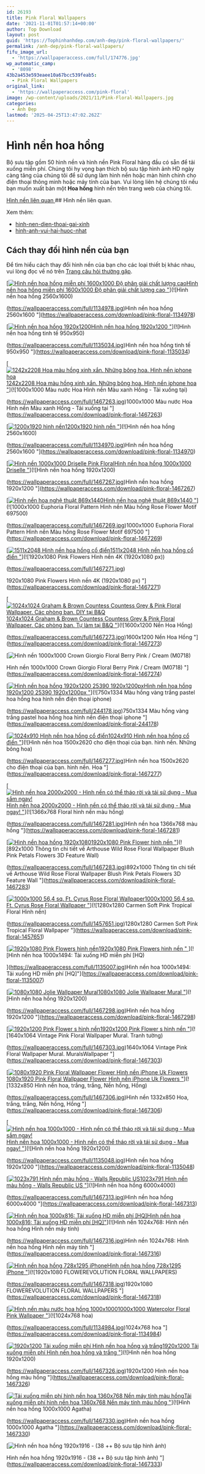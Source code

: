 ```yaml
---
id: 26193
title: Pink Floral Wallpapers
date: '2021-11-01T01:57:14+00:00'
author: Top Download
layout: post
guid: 'https://Tophinhanhdep.com/anh-dep/pink-floral-wallpapers/'
permalink: /anh-dep/pink-floral-wallpapers/
fifu_image_url:
  - 'https://wallpaperaccess.com/full/174776.jpg'
wp_automatic_camp:
  - '8098'
43b2a453e593eaee10a67bcc539feab5:
  - Pink Floral Wallpapers
original_link:
  - 'https://wallpaperaccess.com/pink-floral'
image: /wp-content/uploads/2021/11/Pink-Floral-Wallpapers.jpg
categories:
  - Ảnh Đẹp
lastmod: '2025-04-25T13:47:02.262Z'
---
```

# Hình nền hoa hồng

Bộ sưu tập gồm 50 hình nền và hình nền Pink Floral hàng đầu có sẵn để tải xuống miễn phí. Chúng tôi hy vọng bạn thích bộ sưu tập hình ảnh HD ngày càng tăng của chúng tôi để sử dụng làm hình nền hoặc màn hình chính cho điện thoại thông minh hoặc máy tính của bạn. Vui lòng liên hệ chúng tôi nếu bạn muốn xuất bản một **Hoa hồng** hình nền trên trang web của chúng tôi.

[Hình nền liên quan ](#related) ## Hình nền liên quan.

   
 Xem thêm:

   
- [hinh-nen-dien-thoai-gai-xinh](https://tophinhanhdep.com/hinh-nen-dep/hinh-nen-dien-thoai-gai-xinh/)
- [hinh-anh-vui-hai-huoc-nhat](https://tophinhanhdep.com/anh-hai-huoc/hinh-anh-vui-hai-huoc-nhat/)

## Cách thay đổi hình nền của bạn

Để tìm hiểu cách thay đổi hình nền của bạn cho các loại thiết bị khác nhau, vui lòng đọc về nó trên [Trang câu hỏi thường gặp](https://tophinhanhdep.com/faq/).

  
[[![Hình nền hoa hồng miễn phí 1600x1000 Độ phân giải chất lượng cao](https://wallpaperaccess.com/full/174776.jpg)Hình nền hoa hồng miễn phí 1600x1000 Độ phân giải chất lượng cao "](https://wallpaperaccess.com/download/pink-floral-174776)](![Hình nền hoa hồng 2560x1600)

(https://wallpaperaccess.com/full/1134978.jpg)Hình nền hoa hồng 2560x1600 "](https://wallpaperaccess.com/download/pink-floral-1134978)

[[![Hình nền hoa hồng 1920x1200](https://wallpaperaccess.com/full/725294.jpg)Hình nền hoa hồng 1920x1200 "](https://wallpaperaccess.com/download/pink-floral-725294)](![Hình nền hoa hồng tinh tế 950x950)

(https://wallpaperaccess.com/full/1135034.jpg)Hình nền hoa hồng tinh tế 950x950 "](https://wallpaperaccess.com/download/pink-floral-1135034)

[[![1242x2208 Hoa màu hồng xinh xắn.  Những bông hoa.  Hình nền iphone hoa](https://wallpaperaccess.com/full/1467262.jpg)1242x2208 Hoa màu hồng xinh xắn. Những bông hoa. Hình nền iphone hoa "](https://wallpaperaccess.com/download/pink-floral-1467262)](![1000x1000 Màu nước Hoa Hình nền Màu xanh Hồng - Tải xuống tại)

(https://wallpaperaccess.com/full/1467263.jpg)1000x1000 Màu nước Hoa Hình nền Màu xanh Hồng - Tải xuống tại "](https://wallpaperaccess.com/download/pink-floral-1467263)

[[![1200x1920 hình nền](https://wallpaperaccess.com/full/1441531.jpg)1200x1920 hình nền "](https://wallpaperaccess.com/download/pink-floral-1441531)](![Hình nền hoa hồng 2560x1600)

(https://wallpaperaccess.com/full/1134970.jpg)Hình nền hoa hồng 2560x1600 "](https://wallpaperaccess.com/download/pink-floral-1134970)

[[![Hình nền 1000x1000 Driselle Pink Floral](https://wallpaperaccess.com/full/155728.jpg)Hình nền hoa hồng 1000x1000 Driselle "](https://wallpaperaccess.com/download/pink-floral-155728)](![Hình nền hoa hồng 1920x1200)

(https://wallpaperaccess.com/full/1467267.jpg)Hình nền hoa hồng 1920x1200 "](https://wallpaperaccess.com/download/pink-floral-1467267)

[[![Hình nền hoa nghệ thuật 869x1440](https://wallpaperaccess.com/full/1467268.jpg)Hình nền hoa nghệ thuật 869x1440 "](https://wallpaperaccess.com/download/pink-floral-1467268)](![1000x1000 Euphoria Floral Pattern Hình nền Màu hồng Rose Flower Motif 697500)

(https://wallpaperaccess.com/full/1467269.jpg)1000x1000 Euphoria Floral Pattern Hình nền Màu hồng Rose Flower Motif 697500 "](https://wallpaperaccess.com/download/pink-floral-1467269)

[[![1511x2048 Hình nền hoa hồng cổ điển](https://wallpaperaccess.com/full/1467270.jpg)1511x2048 Hình nền hoa hồng cổ điển "](https://wallpaperaccess.com/download/pink-floral-1467270)](![1920x1080 Pink Flowers Hình nền 4K (1920x1080 px))

(https://wallpaperaccess.com/full/1467271.jpg)

1920x1080 Pink Flowers Hình nền 4K (1920x1080 px) "](https://wallpaperaccess.com/download/pink-floral-1467271)

[[![1024x1024 Graham & Brown Countess Countess Grey & Pink Floral Wallpaper.  Các phòng ban.  DIY tại B&Q](https://wallpaperaccess.com/full/1417614.jpg)1024x1024 Graham &amp; Brown Countess Countess Grey &amp; Pink Floral Wallpaper. Các phòng ban. Tự làm tại B&amp;Q "](https://wallpaperaccess.com/download/pink-floral-1417614)](![1600x1200 Nền Hoa Hồng)

(https://wallpaperaccess.com/full/1467273.jpg)1600x1200 Nền Hoa Hồng "](https://wallpaperaccess.com/download/pink-floral-1467273)

[![Hình nền 1000x1000 Crown Giorgio Floral Berry Pink / Cream (M0718)](https://wallpaperaccess.com/full/1467274.jpg)

Hình nền 1000x1000 Crown Giorgio Floral Berry Pink / Cream (M0718) "](https://wallpaperaccess.com/download/pink-floral-1467274)

[[![Hình nền hoa hồng 1920x1200 25390 1920x1200px](https://wallpaperaccess.com/full/1467275.jpg)Hình nền hoa hồng 1920x1200 25390 1920x1200px "](https://wallpaperaccess.com/download/pink-floral-1467275)](![750x1334 Màu hồng vàng trắng pastel hoa hồng hoa hình nền điện thoại iphone)

(https://wallpaperaccess.com/full/244178.jpg)750x1334 Màu hồng vàng trắng pastel hoa hồng hoa hình nền điện thoại iphone "](https://wallpaperaccess.com/download/pink-floral-244178)

[[![1024x910 Hình nền hoa hồng cổ điển](https://wallpaperaccess.com/full/1467276.jpg)1024x910 Hình nền hoa hồng cổ điển "](https://wallpaperaccess.com/download/pink-floral-1467276)](![Hình nền hoa 1500x2620 cho điện thoại của bạn.  hình nền.  Những bông hoa)

(https://wallpaperaccess.com/full/1467277.jpg)Hình nền hoa 1500x2620 cho điện thoại của bạn. hình nền. Hoa "](https://wallpaperaccess.com/download/pink-floral-1467277)

[[![Hình nền hoa 2000x2000 - Hình nền có thể tháo rời và tái sử dụng - Mua sắm ngay!](https://wallpaperaccess.com/full/1467278.jpg)Hình nền hoa 2000x2000 - Hình nền có thể tháo rời và tái sử dụng - Mua ngay! "](https://wallpaperaccess.com/download/pink-floral-1467278)](![1366x768 Floral hình nền màu hồng)

(https://wallpaperaccess.com/full/1467281.jpg)Hình nền hoa 1366x768 màu hồng "](https://wallpaperaccess.com/download/pink-floral-1467281)

[[![Hình nền hoa hồng 1920x1080](https://wallpaperaccess.com/full/1135231.jpg)1920x1080 Pink Flower hình nền "](https://wallpaperaccess.com/download/pink-floral-1135231)](![892x1000 Thông tin chi tiết về Arthouse Wild Rose Floral Wallpaper Blush Pink Petals Flowers 3D Feature Wall)

(https://wallpaperaccess.com/full/1467283.jpg)892x1000 Thông tin chi tiết về Arthouse Wild Rose Floral Wallpaper Blush Pink Petals Flowers 3D Feature Wall "](https://wallpaperaccess.com/download/pink-floral-1467283)

[[![1000x1000 56,4 sq. Ft. Cyrus Rose Floral Wallpaper](https://wallpaperaccess.com/full/1467286.jpg)1000x1000 56,4 sq. Ft. Cyrus Rose Floral Wallpaper "](https://wallpaperaccess.com/download/pink-floral-1467286)](![1280x1280 Carmen Soft Pink Tropical Floral Hình nền)

(https://wallpaperaccess.com/full/1457651.jpg)1280x1280 Carmen Soft Pink Tropical Floral Wallpaper "](https://wallpaperaccess.com/download/pink-floral-1457651)

[[![1920x1080 Pink Flowers hình nền](https://wallpaperaccess.com/full/1467290.jpg)1920x1080 Pink Flowers hình nền " ](https://wallpaperaccess.com/download/pink-floral-1467290)](![Hình nền hoa 1000x1494: Tải xuống HD miễn phí [HQ)

](https://wallpaperaccess.com/full/1135007.jpg)Hình nền hoa 1000x1494: Tải xuống HD miễn phí \[HQ\]"](https://wallpaperaccess.com/download/pink-floral-1135007)

[[![1080x1080 Jolie Wallpaper Mural](https://wallpaperaccess.com/full/1467296.png)1080x1080 Jolie Wallpaper Mural "](https://wallpaperaccess.com/download/pink-floral-1467296)](![Hình nền hoa hồng 1920x1200)

(https://wallpaperaccess.com/full/1467298.jpg)Hình nền hoa hồng 1920x1200 "](https://wallpaperaccess.com/download/pink-floral-1467298)

[[![1920x1200 Pink Flower s hình nền](https://wallpaperaccess.com/full/1135045.jpg)1920x1200 Pink Flower s hình nền "](https://wallpaperaccess.com/download/pink-floral-1135045)](![1640x1064 Vintage Pink Floral Wallpaper Mural.  Tranh tường)

(https://wallpaperaccess.com/full/1467303.jpg)1640x1064 Vintage Pink Floral Wallpaper Mural. MuralsWallpaper "](https://wallpaperaccess.com/download/pink-floral-1467303)

[[![1080x1920 Pink Floral Wallpaper Flower Hình nền iPhone Uk Flowers](https://wallpaperaccess.com/full/1467304.jpg)1080x1920 Pink Floral Wallpaper Flower Hình nền iPhone Uk Flowers "](https://wallpaperaccess.com/download/pink-floral-1467304)](![1332x850 Hình nền hoa, trắng, trắng, Nền hồng, Hồng)

(https://wallpaperaccess.com/full/1467306.jpg)Hình nền 1332x850 Hoa, trắng, trắng, Nền hồng, Hồng "](https://wallpaperaccess.com/download/pink-floral-1467306)

[[![Hình nền hoa 1000x1000 - Hình nền có thể tháo rời và tái sử dụng - Mua sắm ngay!](https://wallpaperaccess.com/full/795857.jpg)Hình nền hoa 1000x1000 - Hình nền có thể tháo rời và tái sử dụng - Mua ngay! "](https://wallpaperaccess.com/download/pink-floral-795857)](![Hình nền hoa hồng 1920x1200)

(https://wallpaperaccess.com/full/1135048.jpg)Hình nền hoa hồng 1920x1200 "](https://wallpaperaccess.com/download/pink-floral-1135048)

[[![1023x791 Hình nền màu hồng - Walls Republic US](https://wallpaperaccess.com/full/1467312.jpg)1023x791 Hình nền màu hồng - Walls Republic US "](https://wallpaperaccess.com/download/pink-floral-1467312)](![Hình nền hoa hồng 6000x4000)

(https://wallpaperaccess.com/full/1467313.jpg)Hình nền hoa hồng 6000x4000 "](https://wallpaperaccess.com/download/pink-floral-1467313)

[[![Hình nền hoa 1000x816: Tải xuống HD miễn phí [HQ]](https://wallpaperaccess.com/full/1421127.jpg)Hình nền hoa 1000x816: Tải xuống HD miễn phí \[HQ\]"](https://wallpaperaccess.com/download/pink-floral-1421127)](![Hình nền 1024x768: Hình nền hoa hồng Hình nền máy tính)

(https://wallpaperaccess.com/full/1467316.jpg)Hình nền 1024x768: Hình nền hoa hồng Hình nền máy tính "](https://wallpaperaccess.com/download/pink-floral-1467316)

[[![Hình nền hoa hồng 728x1295 iPhone](https://wallpaperaccess.com/full/1135024.jpg)Hình nền hoa hồng 728x1295 iPhone "](https://wallpaperaccess.com/download/pink-floral-1135024)](![1920x1080 FLOWEREVOLUTION FLORAL WALLPAPERS)

(https://wallpaperaccess.com/full/1467318.jpg)1920x1080 FLOWEREVOLUTION FLORAL WALLPAPERS "](https://wallpaperaccess.com/download/pink-floral-1467318)

[[![Hình nền màu nước hoa hồng 1000x1000](https://wallpaperaccess.com/full/1467319.jpg)1000x1000 Watercolor Floral Pink Wallpaper "](https://wallpaperaccess.com/download/pink-floral-1467319)](![1024x768 hoa)

(https://wallpaperaccess.com/full/1134984.jpg)1024x768 hoa "](https://wallpaperaccess.com/download/pink-floral-1134984)

 [[![1920x1200 Tải xuống miễn phí Hình nền hoa hồng và trắng](https://wallpaperaccess.com/full/1467321.jpg)1920x1200 Tải xuống miễn phí Hình nền hoa hồng và trắng "](https://wallpaperaccess.com/download/pink-floral-1467321)](![Hình nền hoa hồng 1920x1200)

(https://wallpaperaccess.com/full/1467326.jpg)1920x1200 Hình nền hoa hồng màu hồng "](https://wallpaperaccess.com/download/pink-floral-1467326)

[[![Tải xuống miễn phí hình nền hoa 1360x768 Nền máy tính màu hồng](https://wallpaperaccess.com/full/1467329.jpg)Tải xuống miễn phí hình nền hoa 1360x768 Nền máy tính màu hồng "](https://wallpaperaccess.com/download/pink-floral-1467329)](![Hình nền hoa hồng 1000x1000 Agatha)

(https://wallpaperaccess.com/full/1467330.jpg)Hình nền hoa hồng 1000x1000 Agatha "](https://wallpaperaccess.com/download/pink-floral-1467330)

[![Hình nền hoa hồng 1920x1916 - (38 ++ Bộ sưu tập hình ảnh)](https://wallpaperaccess.com/full/1467333.jpg)

Hình nền hoa hồng 1920x1916 - (38 ++ Bộ sưu tập hình ảnh) "](https://wallpaperaccess.com/download/pink-floral-1467333)
